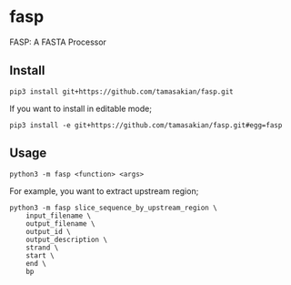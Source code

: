 # fasp

FASP: A FASTA Processor

## Install

```
pip3 install git+https://github.com/tamasakian/fasp.git
```

If you want to install in editable mode;
```
pip3 install -e git+https://github.com/tamasakian/fasp.git#egg=fasp
```

## Usage

```
python3 -m fasp <function> <args>
```

For example, you want to extract upstream region;

```
python3 -m fasp slice_sequence_by_upstream_region \
    input_filename \
    output_filename \
    output_id \
    output_description \
    strand \
    start \
    end \
    bp
```